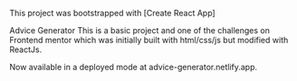 This project was bootstrapped with [Create React App]

Advice Generator
This is a basic project and one of the challenges on Frontend mentor which was initially built with html/css/js but modified with ReactJs.

Now available in a deployed mode at advice-generator.netlify.app.
